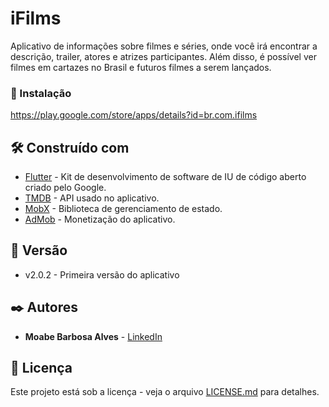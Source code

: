 # iFilms

Aplicativo de informações sobre filmes e séries, onde você irá encontrar a descrição, trailer, atores e atrizes participantes. Além disso, é possível ver filmes em cartazes no Brasil e futuros filmes a serem lançados.

### 🔧 Instalação

https://play.google.com/store/apps/details?id=br.com.ifilms

## 🛠️ Construído com

* [Flutter](https://flutter.dev/) - Kit de desenvolvimento de software de IU de código aberto criado pelo Google.
* [TMDB](https://developers.themoviedb.org/3) - API usado no aplicativo.
* [MobX](https://pub.dev/packages/mobx) - Biblioteca de gerenciamento de estado.
* [AdMob](https://admob.google.com/home/) - Monetização do aplicativo.

## 📌 Versão

* v2.0.2 - Primeira versão do aplicativo 

## ✒️ Autores

* **Moabe Barbosa Alves** - [LinkedIn](https://www.linkedin.com/in/moabe-barbosa-72210a191/)

## 📄 Licença

Este projeto está sob a licença - veja o arquivo [LICENSE.md](https://moabebarbosa.blogspot.com/2021/07/privacy-policy-para-idioma-portugues.html) para detalhes.





